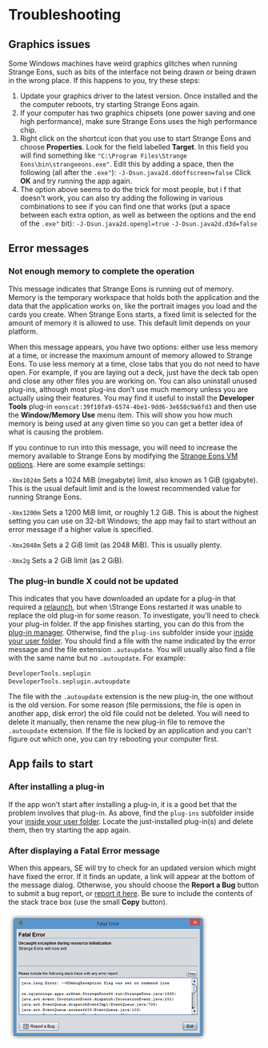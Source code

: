 # Troubleshooting

## Graphics issues

Some Windows machines have weird graphics glitches when running Strange Eons, such as bits of the interface not being drawn or being drawn in the wrong place. If this happens to you, try these steps:

1. Update your graphics driver to the latest version. Once installed and the the computer reboots, try starting Strange Eons again.
2. If your computer has two graphics chipsets (one power saving and one high performance), make sure Strange Eons uses the high performance chip.
3. Right click on the shortcut icon that you use to start Strange Eons and choose **Properties**. Look for the field labelled **Target**. In this field you will find something like `"C:\Program Files\Strange Eons\bin\strangeeons.exe"`. Edit this by adding a space, then the following (all after the `.exe"`):
   `-J-Dsun.java2d.ddoffscreen=false`
   Click **OK** and try running the app again.
4. The option above seems to do the trick for most people, but i f that doesn't work, you can also try adding the following in various combinations to see if you can find one that works (put a space between each extra option, as well as between the options and the end of the `.exe"` bit):
   `-J-Dsun.java2d.opengl=true`
   `-J-Dsun.java2d.d3d=false`

## Error messages

### Not enough memory to complete the operation

This message indicates that Strange Eons is running out of memory. Memory is the temporary workspace that holds both the application and the data that the application works on, like the portrait images you load and the cards you create. When Strange Eons starts, a fixed limit is selected for the amount of memory it is allowed to use. This default limit depends on your platform.

When this message appears, you have two options: either use less memory at a time, or increase the maximum amount of memory allowed to Strange Eons. To use less memory at a time, close tabs that you do not need to have open. For example, if you are laying out a deck, just have the deck tab open and close any other files you are working on. You can also uninstall unused plug-ins, although most plug-ins don’t use much memory unless you are actually using their features. You may find it useful to install the **Developer Tools** plug-in `eonscat:39f10fa9-6574-4be1-9dd6-3e658c9a6fd3` and then use the **Window/Memory Use** menu item. This will show you how much memory is being used at any given time so you can get a better idea of what is causing the problem.

If you continue to run into this message, you will need to increase the memory available to Strange Eons by modifying the [Strange Eons VM options](um-command-line-options.md). Here are some example settings:

`-Xmx1024m`
Sets a 1024 MiB (megabyte) limit, also known as 1 GiB (gigabyte). This is the usual default limit and is the lowest recommended value for running Strange Eons.

`-Xmx1200m`
Sets a 1200 MiB limit, or roughly 1.2 GiB. This is about the highest setting you can use on 32-bit Windows; the app may fail to start without an error message if a higher value is specified.

`-Xmx2048m`
Sets a 2 GiB limit (as 2048 MiB). This is usually plenty.

`-Xmx2g`
Sets a 2 GiB limit (as 2 GiB).

### The plug-in bundle X could not be updated

This indicates that you have downloaded an update for a plug-in that required a [relaunch](um-relaunching.md), but when \Strange Eons restarted it was unable to replace the old plug-in for some reason. To investigate, you'll need to check your plug-in folder. If the app finishes starting, you can do this from the [plug-in manager](plugin-manager.md). Otherwise, find the `plug-ins` subfolder inside your [inside your user folder](user-folder.md). You should find a file with the name indicated by the error message and the file extension `.autoupdate`. You will usually also find a file with the same name but no `.autoupdate`. For example:

```
DeveloperTools.seplugin 
DeveloperTools.seplugin.autoupdate
```

The file with the `.autoupdate` extension is the new plug-in, the one without is the old version. For some reason (file permissions, the file is open in another app, disk error) the old file could not be deleted. You will need to delete it manually, then rename the new plug-in file to remove the `.autoupdate` extension. If the file is locked by an application and you can't figure out which one, you can try rebooting your computer first.

## App fails to start

### After installing a plug-in

If the app won't start after installing a plug-in, it is a good bet that the problem involves that plug-in. As above, find the `plug-ins` subfolder inside your [inside your user folder](um-user-folder.md). Locate the just-installed plug-in(s) and delete them, then try starting the app again.

### After displaying a Fatal Error message

When this appears, SE will try to check for an updated version which might have fixed the error. If it finds an update, a link will appear at the bottom of the message dialog. Otherwise, you should choose the **Report a Bug**  button to submit a bug report, or [report it here](https://cgjennings.ca/contact.html). Be sure to include the contents of the stack trace box (use the small **Copy** button).

![example fatal error dialog](images/fatal-error.png)
